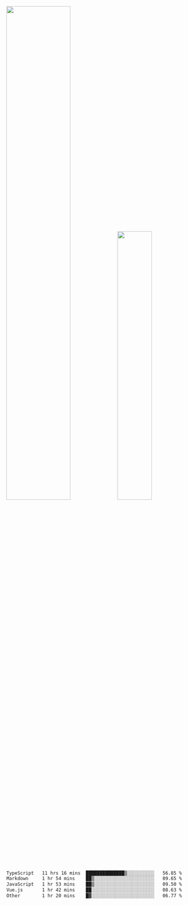 <img align="" width="57.5%" src="https://github-readme-stats.vercel.app/api?username=Dream4ever&hide_title=true&hide_border=true&count_private=true&show_icons=true&include_all_commits=true&line_height=21" /><img align="" width="42.4%" src="https://github-readme-stats.vercel.app/api/top-langs/?username=Dream4ever&hide_title=true&count_private=true&show_icons=true&langs_count=6&hide_border=true&layout=compact" />

<!--START_SECTION:waka-->

```txt
TypeScript   11 hrs 16 mins  ██████████████▒░░░░░░░░░░   56.85 %
Markdown     1 hr 54 mins    ██▒░░░░░░░░░░░░░░░░░░░░░░   09.65 %
JavaScript   1 hr 53 mins    ██▒░░░░░░░░░░░░░░░░░░░░░░   09.50 %
Vue.js       1 hr 42 mins    ██░░░░░░░░░░░░░░░░░░░░░░░   08.63 %
Other        1 hr 20 mins    █▓░░░░░░░░░░░░░░░░░░░░░░░   06.77 %
```

<!--END_SECTION:waka-->
